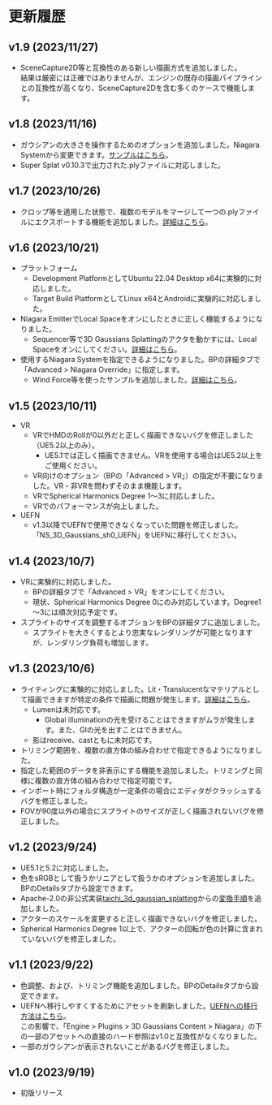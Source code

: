 # 更新履歴

## v1.9 (2023/11/27)
- SceneCapture2D等と互換性のある新しい描画方式を追加しました。  
	結果は厳密には正確ではありませんが、エンジンの既存の描画パイプラインとの互換性が高くなり、SceneCapture2Dを含む多くのケースで機能します。

## v1.8 (2023/11/16)
- ガウシアンの大きさを操作するためのオプションを追加しました。Niagara Systemから変更できます。[サンプルはこちら](../how-to-niagara#niagara)。
- Super Splat v0.10.3で出力された.plyファイルに対応しました。

## v1.7 (2023/10/26)
- クロップ等を適用した状態で、複数のモデルをマージして一つの.plyファイルにエクスポートする機能を追加しました。[詳細はこちら](../how-to-export)。

## v1.6 (2023/10/21)
- プラットフォーム
    - Development PlatformとしてUbuntu 22.04 Desktop x64に実験的に対応しました。
    - Target Build PlatformとしてLinux x64とAndroidに実験的に対応しました。
- Niagara EmitterでLocal Spaceをオンにしたときに正しく機能するようになりました。
    - Sequencer等で3D Gaussians Splattingのアクタを動かすには、Local Spaceをオンにしてください。[詳細はこちら](../how-to-niagara)。
- 使用するNiagara Systemを指定できるようになりました。BPの詳細タブで「Advanced > Niagara Override」に指定します。
    - Wind Force等を使ったサンプルを追加しました。[詳細はこちら](../how-to-niagara/#niagara)。

## v1.5 (2023/10/11)
- VR
    - VRでHMDのRollが0以外だと正しく描画できないバグを修正しました（UE5.2以上のみ）。
        - UE5.1では正しく描画できません。VRを使用する場合はUE5.2以上をご使用ください。
    - VR向けのオプション（BPの「Advanced > VR」）の指定が不要になりました。VR・非VRを問わずそのまま機能します。
    - VRでSpherical Harmonics Degree 1～3に対応しました。
    - VRでのパフォーマンスが向上しました。
- UEFN
    - v1.3以降でUEFNで使用できなくなっていた問題を修正しました。「NS_3D_Gaussians_sh0_UEFN」をUEFNに移行してください。

## v1.4 (2023/10/7)
- VRに実験的に対応しました。
    - BPの詳細タブで「Advanced > VR」をオンにしてください。
    - 現状、Spherical Harmonics Degree 0にのみ対応しています。Degree1～3には順次対応予定です。
- スプライトのサイズを調整するオプションをBPの詳細タブに追加しました。
    - スプライトを大きくするとより忠実なレンダリングが可能となりますが、レンダリング負荷も増加します。

## v1.3 (2023/10/6)
- ライティングに実験的に対応しました。Lit・Translucentなマテリアルとして描画できますが特定の条件で描画に問題が発生します。[詳細はこちら](../how-to-import#_4)。
    - Lumenは未対応です。
        - Global illuminationの光を受けることはできますがムラが発生します。また、GIの光を出すことはできません。
    - 影はreceive、castともに未対応です。
- トリミング範囲を、複数の直方体の組み合わせで指定できるようになりました。
- 指定した範囲のデータを非表示にする機能を追加しました。トリミングと同様に複数の直方体の組み合わせで指定可能です。
- インポート時にフォルダ構造が一定条件の場合にエディタがクラッシュするバグを修正しました。
- FOVが90度以外の場合にスプライトのサイズが正しく描画されないバグを修正しました。

## v1.2 (2023/9/24)
- UE5.1と5.2に対応しました。
- 色をsRGBとして扱うかリニアとして扱うかのオプションを追加しました。BPのDetailsタブから設定できます。
- Apache-2.0の非公式実装[taichi_3d_gaussian_splatting](https://github.com/wanmeihuali/taichi_3d_gaussian_splatting)からの[変換手順](../how-to-unofficial)を追加しました。
- アクターのスケールを変更すると正しく描画できないバグを修正しました。
- Spherical Harmonics Degree 1以上で、アクターの回転が色の計算に含まれていないバグを修正しました。

## v1.1 (2023/9/22)
- 色調整、および、トリミング機能を追加しました。BPのDetailsタブから設定できます。
- UEFNへ移行しやすくするためにアセットを刷新しました。[UEFNへの移行方法はこちら](../how-to-uefn)。  
  この影響で、「Engine > Plugins > 3D Gaussians Content > Niagara」の下の一部のアセットへの直接のハード参照はv1.0と互換性がなくなりました。
- 一部のガウシアンが表示されないことがあるバグを修正しました。

## v1.0 (2023/9/19)
- 初版リリース
